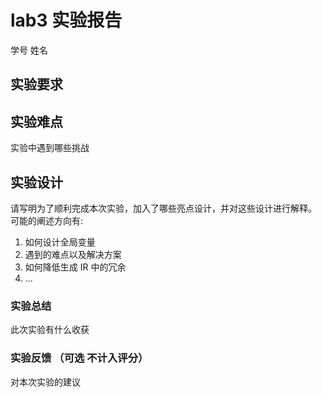 # lab3 实验报告
学号 姓名

## 实验要求
## 实验难点

实验中遇到哪些挑战

## 实验设计

请写明为了顺利完成本次实验，加入了哪些亮点设计，并对这些设计进行解释。
可能的阐述方向有:

1. 如何设计全局变量
2. 遇到的难点以及解决方案
3. 如何降低生成 IR 中的冗余
4. ...

### 实验总结

此次实验有什么收获

### 实验反馈 （可选 不计入评分）

对本次实验的建议
